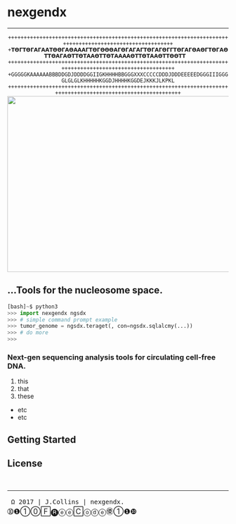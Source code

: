 # **__nexgendx__**

-----------------------

<center><code>+++++++++++++++++++++++++++++++++++++++++++++++++++++++++++++++++++++++++++++++++++++++++++++++++++++++++
+𝝩𝝝𝝘𝝩𝝝𝝘𝝖𝝘𝝖𝝖𝝩𝝝𝝝𝝘𝝖𝝝𝝖𝝖𝝖𝝘𝝩𝝝𝝘𝝝𝝝𝝝𝝖𝝘𝝝𝝘𝝖𝝘𝝖𝝘𝝩𝝝𝝘𝝖𝝘𝝝𝝘𝝘𝝩𝝝𝝘𝝖𝝘𝝝𝝖𝝝𝝘𝝩𝝝𝝘𝝖𝝝𝝩𝝩𝝝𝝖𝝘𝝖𝝝𝝩𝝩𝝝𝝩𝝖𝝖𝝝𝝩𝝩𝝝𝝩𝝖𝝖𝝖𝝖𝝝𝝩𝝩𝝝𝝩𝝖𝝖𝝝𝝩𝝩𝝝𝝝𝝩𝝩  
++++++++++++++++++++++++++++++++++++++++++++++++++++++++++++++++++++++++++++++++++++++++++++++++++++++++++
+GGGGGKAAAAAABBBDDGDJDDDDGGIIGKHHHHBBGGGXXXCCCCCDDDJDDDEEEEEDGGGIIIGGGGLGLGLKHHHHHKGGDJHHHHKGGDEJKKKJLKPKL
++++++++++++++++++++++++++++++++++++++++++++++++++++++++++++++++++++++++++++++++++++++++++++++++++++++++++++++
</code>
</center>

<img src="https://c1.staticflickr.com/3/2903/33396363580_b8905436ed_c.jpg" align="center" width=900 height=400>


## ...Tools for the nucleosome space.

```python
[bash]~$ python3
>>> import nexgendx ngsdx
>>> # simple command prompt example
>>> tumor_genome = ngsdx.teraget(, con=ngsdx.sqlalcmy(...))
>>> # do more
>>> 

```

### Next-gen sequencing analysis tools for circulating cell-free DNA. 
1. this
2. that
3. these
 - etc
 - etc 


## Getting Started

## License 





<br>




---------
<big>`` Ω 2017 | J.Collins | nexgendx.``     ➉❶①⓪🄵🅡ⓔⓔ🄲ⓞⓓⓔ㊝①❶❿</big>
